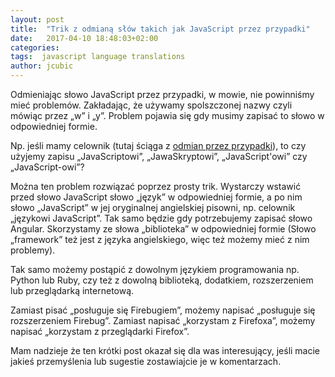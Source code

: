 ```yaml
---
layout: post
title:  "Trik z odmianą słów takich jak JavaScript przez przypadki"
date:   2017-04-10 18:48:03+02:00
categories:
tags:  javascript language translations
author: jcubic
---
```


Odmieniając słowo JavaScript przez przypadki, w mowie, nie powinniśmy mieć problemów. Zakładając, że używamy spolszczonej nazwy czyli mówiąc przez „w” i „y”.
Problem pojawia się gdy musimy zapisać to słowo w odpowiedniej formie.

<!-- more -->

Np. jeśli mamy celownik (tutaj ściąga z [odmian przez przypadki](http://sciaga.pl/tekst/125768-126-odmiana-przez-przypadki)), to czy użyjemy zapisu
„JavaScriptowi”, „JawaSkryptowi”, „JavaScript'owi” czy „JavaScript-owi”?

Można ten problem rozwiązać poprzez prosty trik. Wystarczy wstawić przed słowo JavaScript słowo „język” w odpowiedniej formie, a po nim słowo „JavaScript” w jej oryginalnej
angielskiej pisowni, np. celownik „językowi JavaScript”. Tak samo będzie gdy potrzebujemy zapisać słowo Angular. Skorzystamy ze słowa „biblioteka” w odpowiedniej formie (Słowo „framework”
też jest z języka angielskiego, więc też możemy mieć z nim problemy).

Tak samo możemy postąpić z dowolnym językiem programowania np. Python lub Ruby, czy też z dowolną biblioteką, dodatkiem, rozszerzeniem lub przeglądarką internetową.

Zamiast pisać „posługuje się Firebugiem”, możemy napisać „posługuje się rozszerzeniem Firebug”. Zamiast napisać „korzystam z Firefoxa”, możemy napisać „korzystam z przeglądarki Firefox”.

Mam nadzieje że ten krótki post okazał się dla was interesujący, jeśli macie jakieś przemyślenia lub sugestie zostawiajcie je w komentarzach.